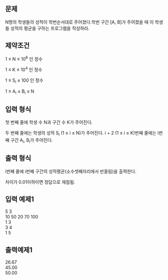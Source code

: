 ## 문제
N명의 학생들의 성적이 학번순서대로 주어졌다.학번 구간 [A, B]가 주어졌을 때 이 학생들 성적의 평균을 구하는 프로그램을 작성하라. 
## 제약조건
<p>1 ≤ N ≤ 10<sup>6</sup> 인 정수</p><p>1 ≤ K ≤ 10<sup>4</sup> 인 정수</p><p>1 ≤ S<span style="font-size: 13.3333px;"><sub>i</sub></span>&nbsp;≤ 100 인 정수</p><p>1 ≤ A<sub>i</sub> ≤ B<sub>i</sub> ≤ N</p>

## 입력 형식
<p>첫 번째 줄에 학생 수 N과 구간 수 K가 주어진다.</p><p>두 번째 줄에는 학생의 성적 S<sub>i</sub> (1 ≤ i ≤ N)가 주어진다. i + 2 (1 ≤ i ≤ K)번째 줄에는 i번째 구간 A<sub>i</sub>, B<sub>i</sub>가 주어진다.</p>

## 출력 형식
<p>i번째 줄에 i번째 구간의 성적평균(소수셋째자리에서 반올림)을 출력한다.</p><p>차이가 0.01이하이면 정답으로 채점됨.</p>

## 입력 예제1
5 3 <br>
10 50 20 70 100<br>
1 3<br>
3 4<br>
1 5
## 출력예제1
26.67<br>
45.00<br>
50.00
